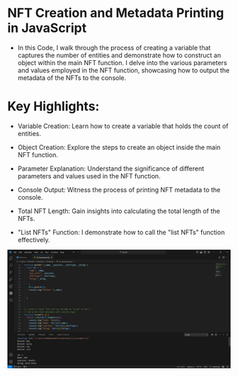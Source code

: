 # NFT Creation and Metadata Printing in JavaScript
- In this Code, I walk through the process of creating a variable that captures the number of entities and demonstrate how to construct an object within the main NFT function. I delve into the various parameters and values employed in the NFT function, showcasing how to output the metadata of the NFTs to the console.

# Key Highlights:
- Variable Creation: Learn how to create a variable that holds the count of entities.

- Object Creation: Explore the steps to create an object inside the main NFT function.

- Parameter Explanation: Understand the significance of different parameters and values used in the NFT function.

- Console Output: Witness the process of printing NFT metadata to the console.

- Total NFT Length: Gain insights into calculating the total length of the NFTs.

- "List NFTs" Function: I demonstrate how to call the "list NFTs" function effectively.


![Screenshot](Screenshot.png)
